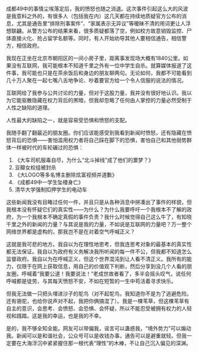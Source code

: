 成都49中的事情尘埃落定后，我的愤怒也随之消退。这次事件引起这么大的风波是我意料之外的，有很多人（包括我在内）这几天都在持续地质疑官方公布的消息，尤其是通告里“排除刑事案件”、“家属表示无异议”等暧昧不清的用词更让人浮想联翩。从警方公布的结果来看，很多质疑都落了空，例如校方故意销毁监控、尸体直接火化、抢占留学名额等。同时，有人开始劝导其他人要相信通告，相信警方，相信政府。

我现在正坐在北京市朝阳区的一间小房子里，距离事发现场大概有1840公里。如果没有互联网，我可能根本不知道千里之外有一位中学生自杀。就算媒体报道了这件事，我可能也只是在茶余饭后和身边的朋友聊两句。无论如何，我都不可能看到几十万人聚在一起七嘴八舌地争论、吵着要官方给一个令人信服的说法的情况。

互联网给了我参与公共讨论的力量，但对于这股力量，我并没有很好地认识。我以为它能驱散隐藏在权力背后的黑暗，但我却忽略了任何由人掌控的力量必然受制于人性之缺陷的道理。

人性最大的缺陷之一，就是容易受恐惧和愤怒的支配。

我随手翻了翻最近的朋友圈。你们应该能感受到我看到新闻时愤怒，还有隐藏在愤怒背后的恐惧——害怕滥用权力者将自己踩在脚下的恐惧，害怕自己和其他弱势群体一样被时代的车轮碾过的恐惧：

1. 《大车司机服毒自尽，为什么“北斗掉线”成了他们的噩梦？》
2. 豆瓣女权组被封杀
3. 《大LOGO等多名博主删除炫富视频并道歉》
4. 《成都49中一学生坠楼身亡》
5. 清华大学强制扣押学生的电动车

这些新闻我没有目睹过任何一件，并且只是从各种消息中拼凑出了事件的样貌，但我根本没有怀疑它们的真实性——为什么？为什么我要呼吁一个我根本不了解的政府，为一个我根本不确定真假的事件负责？我什么时候觉得自己这么牛了，有知晓千里之外的新闻的力量？与其说是我的力量，不如说是互联网的力量吧？万一整个网络世界都是虚构的，那我岂不是在对着空气呼喊正义？

这就是我可悲的地方。我自以为在理性地思考，但我连思考对象的最基本的真实性都无法保证。我自以为政府有义务解决我所听闻的每一件不公，但我都不知道怎么监督政府。我自以为在呼喊正义，但这个世界混沌到让人看不清正义。我所有的能力，仅限于在网上获取信息，用自己的价值观下判断，然后分享到没几个人看的朋友圈，呼喊着“我要公道！我要说法！”老成世故者看了，多半会摇头叹气，说任何呼喊都是徒劳，与其每天愤怒不安，不如在短暂的一生中苟活着寻求快乐。

但我无法做一只把头埋进沙子的鸵鸟（对不起鸵鸟，我知道你不是为了逃避危险。还有骆驼，也给你说声对不起，我把你俩搞混了）。我是一棵苇草，但这棵苇草有自主的意识，会思考、会愤怒、会恐惧、会怀疑，所以不能忍受被拥有权力的人轻视和践踏。这是我的幸运，也是我的不幸。

是的，我不够全知全能。网友可以带偏我，谣言可以蛊惑我，“境外势力”可以煽动我。新闻可以是和谐社会，公众号可以是收钱办事，通告可以是避重就轻。但我一定要在大海浮沉中紧紧握住那一根代表“理性”的木棒，不让自己沉入偏见的深渊。